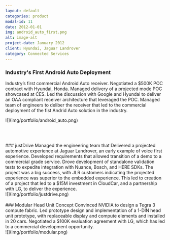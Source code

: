 ```yaml
---
layout: default
categories: product
modal-id: 11
date: 2012-01-01
img: android_auto_first.png
alt: image-alt
project-date: January 2012
client: Hyundai, Jaguar Landrover
category: Connected Services
---
```


<div style="text-align: left;" markdown="1">

### Industry's First Android Auto Deployment
Industry’s first commercial Android Auto receiver. Negotiated a $500K POC contract with Hyundai, Honda. Managed delivery of a projected mode POC
showcased at CES. Led the discussion with Google and Hyundai to deliver an OAA compliant receiver architecture that leveraged the POC. Managed team of engineers to deliber the receiver that led to the commercial deployment of the fist Andrid Auto solution in the industry.
</div>
![](img/portfolio/android_auto.png)

<br><br>


<div style="text-align: left;" markdown="1">
### justDrive
Managed the engineering team that Delivered a projected automotive experience at Jaguar Landrover, an early example of voice first experience. Developed requirements that allowed transition of a demo to a commercial grade service. Drove development of standalone validation tests
to expedite integration with Nuance, Bosch, and HERE SDKs.
The project was a big success, with JLR customers indicating the projected experience was superior to the embedded experience.  This led to creation of a project that led to a $15M investment in CloudCar, and a partnership with LG, to deliver the experience.  
</div>
![](img/portfolio/justdrive.png)
<br><br>


<div style="text-align: left;" markdown="1">
### Modular Head Unit Concept
Convinced NVIDIA to design a Tegra 3 compute fabric. Led prototype design and implementation
of a 1-DIN head unit prototype, with replaceable display and compute elements and installed in 20 cars.
Negotiated a $100K evaluation agreement with LG, which has led to a commercial development opportunity.
</div>
![](img/portfolio/modular.png)



